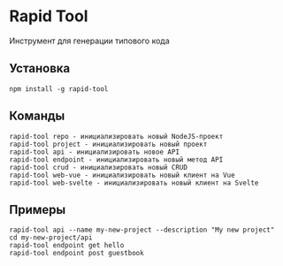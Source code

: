 # Rapid Tool

Инструмент для генерации типового кода

## Установка

```
npm install -g rapid-tool
```

## Команды

```
rapid-tool repo - инициализировать новый NodeJS-проект
rapid-tool project - инициализировать новый проект
rapid-tool api - инициализировать новое API
rapid-tool endpoint - инициализировать новый метод API
rapid-tool crud - инициализировать новый CRUD
rapid-tool web-vue - инициализировать новый клиент на Vue
rapid-tool web-svelte - инициализировать новый клиент на Svelte
```

## Примеры

```
rapid-tool api --name my-new-project --description "My new project"
cd my-new-project/api
rapid-tool endpoint get hello
rapid-tool endpoint post guestbook
```
